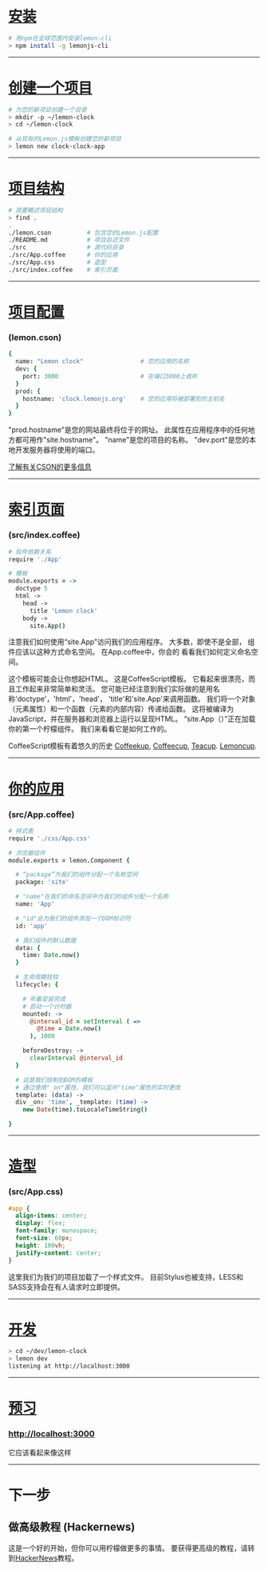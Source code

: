 # [安装](/zh/clock?q=installation)

```bash
# 用npm在全球范围内安装lemon-cli
> npm install -g lemonjs-cli
```

---

# [创建一个项目](/zh/clock?q=create)

```bash
# 为您的新项目创建一个目录
> mkdir -p ~/lemon-clock
> cd ~/lemon-clock

# 从现有的Lemon.js模板创建您的新项目
> lemon new clock-clock-app
```

---

# [项目结构](/zh/clock?q=structure)

```bash
# 简要概述项目结构
> find .
.
./lemon.cson          # 包含您的Lemon.js配置
./README.md           # 项目自述文件
./src                 # 源代码目录
./src/App.coffee      # 你的应用
./src/App.css         # 造型
./src/index.coffee    # 索引页面
```

---

# [项目配置](/zh/clock?q=config)
### (lemon.cson)

```coffeescript
{
  name: "Lemon clock"                # 您的应用的名称
  dev: {
    port: 3000                       # 在端口3000上收听
  }
  prod: {
    hostname: 'clock.lemonjs.org'    # 您的应用将被部署到的主机名
  }
}
```

"prod.hostname"是您的网站最终将位于的网址。
此属性在应用程序中的任何地方都可用作"site.hostname"。 "name"是您的项目的名称。
"dev.port"是您的本地开发服务器将使用的端口。

[了解有关CSON的更多信息](https://github.com/bevry/cson)

---

# [索引页面](/zh/clock?q=index)
### (src/index.coffee)

```coffeescript
# 软件依赖关系
require './App'

# 模板
module.exports = ->
  doctype 5
  html ->
    head ->
      title 'Lemon clock'
    body ->
      site.App()
```

注意我们如何使用“site.App”访问我们的应用程序。 大多数，即使不是全部，
组件应该以这种方式命名空间。 在App.coffee中，你会的
看看我们如何定义命名空间。

这个模板可能会让你想起HTML。 这是CoffeeScript模板。
它看起来很漂亮，而且工作起来非常简单和灵活。
您可能已经注意到我们实际做的是用名称'doctype'，'html'，'head'，
'title'和'site.App'来调用函数。
我们将一个对象（元素属性）和一个函数（元素的内部内容）传递给函数。
这将被编译为JavaScript，并在服务器和浏览器上运行以呈现HTML。
“site.App（）”正在加载你的第一个柠檬组件。 我们来看看它是如何工作的。

CoffeeScript模板有着悠久的历史
[Coffeekup](https://github.com/mauricemach/coffeekup),
[Coffeecup](https://github.com/gradus/coffeecup),
[Teacup](https://github.com/goodeggs/teacup).
[Lemoncup](https://github.com/lemon/lemoncup).

---

# [你的应用](/zh/clock?q=app)
### (src/App.coffee)

```coffeescript
# 样式表
require './css/App.css'

# 浏览器组件
module.exports = lemon.Component {

  # “package”为我们的组件分配一个名称空间
  package: 'site'

  # "name"在我们的命名空间中为我们的组件分配一个名称
  name: 'App'

  # "id"会为我们的组件添加一个DOM标识符
  id: 'app'

  # 我们组件的默认数据
  data: {
    time: Date.now()
  }

  # 生命周期挂钩
  lifecycle: {

    # 听着安装完成
    # 启动一个计时器
    mounted: ->
      @interval_id = setInterval ( =>
        @time = Date.now()
      ), 1000

    beforeDestroy: ->
      clearInterval @interval_id
  }

  # 这是我们绘制到DOM的模板
  # 通过使用"_on"属性，我们可以监听"time"属性的实时更改
  template: (data) ->
  div _on: 'time', _template: (time) ->
    new Date(time).toLocaleTimeString()

}
```

---

# [造型](/zh/clock?q=styling)
### (src/App.css)

```css
#app {
  align-items: center;
  display: flex;
  font-family: monospace;
  font-size: 60px;
  height: 100vh;
  justify-content: center;
}
```

这里我们为我们的项目加载了一个样式文件。
目前Stylus也被支持，LESS和SASS支持会在有人请求时立即提供。

---

# [开发](/zh/clock?q=dev)

```bash
> cd ~/dev/lemon-clock
> lemon dev
listening at http://localhost:3000
```

---

# [预习](/zh/clock?q=test)
### [http://localhost:3000](http://localhost:3000)
 
它应该看起来像这样

<div lemon-component="site.Clock"></div>

---

# 下一步

## 做高级教程 (Hackernews)

这是一个好的开始，但你可以用柠檬做更多的事情。
要获得更高级的教程，请转到[HackerNews](/zh/hackernews)教程。
